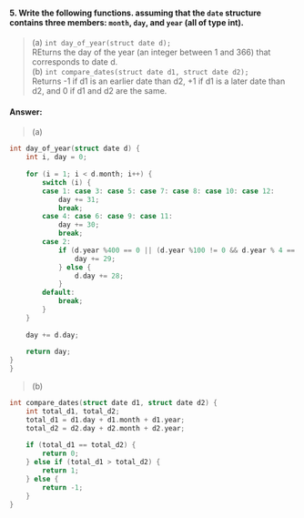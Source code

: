 #### 5. Write the following functions. assuming that the `date` structure contains three members: `month`, `day`, and `year` (all of type int).

> (a) `int day_of_year(struct date d);`  
> REturns the day of the year (an integer between 1 and 366) that corresponds to date d.  
> (b) `int compare_dates(struct date d1, struct date d2);`  
> Returns -1 if d1 is an earlier date than d2, +1 if d1 is a later date than d2, and 0 if d1 and d2 are the same.  

#### Answer:

> (a)  

```c
int day_of_year(struct date d) {
    int i, day = 0;
    
    for (i = 1; i < d.month; i++) {
        switch (i) {
        case 1: case 3: case 5: case 7: case 8: case 10: case 12:
            day += 31;
            break;
        case 4: case 6: case 9: case 11:
            day += 30;
            break;
        case 2:
            if (d.year %400 == 0 || (d.year %100 != 0 && d.year % 4 == 0)) {
                day += 29;
            } else {
                d.day += 28;
            }
        default:
            break;
        }
    }
    
    day += d.day;
    
    return day;
}
}
```

> (b)  

```c
int compare_dates(struct date d1, struct date d2) {
    int total_d1, total_d2;
    total_d1 = d1.day + d1.month + d1.year;
    total_d2 = d2.day + d2.month + d2.year;
    
    if (total_d1 == total_d2) {
        return 0;   
    } else if (total_d1 > total_d2) {
        return 1;
    } else {
        return -1;
    }
}
```
